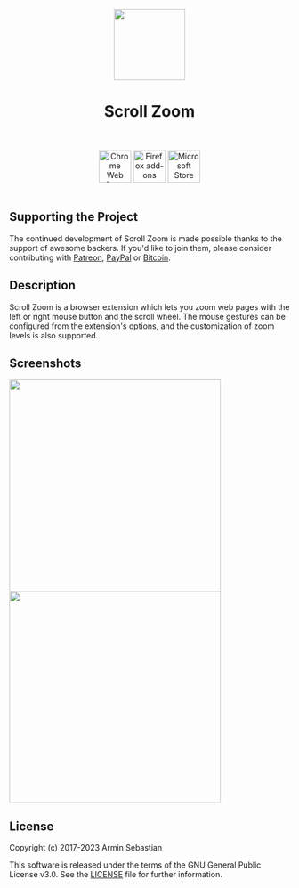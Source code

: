 <p align="center"><img width="128" height="128" src="https://i.imgur.com/W61y3SQ.png"></p>
<h1 align="center">Scroll Zoom</h1>

<p align="center">
  </br></br>
  <a href="https://chrome.google.com/webstore/detail/scroll-zoom/ccfomhdaagemnbhbpminjoggkbglmcgb">
    <picture>
      <source srcset="https://i.imgur.com/XBIE9pk.png" media="(prefers-color-scheme: dark)">
      <img height="58" src="https://i.imgur.com/oGxig2F.png" alt="Chrome Web Store"></picture></a>
  <a href="https://addons.mozilla.org/firefox/addon/scroll-zoom/">
    <picture>
      <source srcset="https://i.imgur.com/ZluoP7T.png" media="(prefers-color-scheme: dark)">
      <img height="58" src="https://i.imgur.com/4PobQqE.png" alt="Firefox add-ons"></picture></a>
  <a href="https://microsoftedge.microsoft.com/addons/detail/scroll-zoom/pafomddlmihbmamkddcolihjafncmigm">
    <picture>
      <source srcset="https://i.imgur.com/Jog9cQP.png" media="(prefers-color-scheme: dark)">
      <img height="58" src="https://i.imgur.com/aiprUt8.png" alt="Microsoft Store"></picture></a>
  </br></br>
</p>

## Supporting the Project

The continued development of Scroll Zoom is made possible
thanks to the support of awesome backers. If you'd like to join them,
please consider contributing with
[Patreon](https://armin.dev/go/patreon?pr=scroll-zoom&src=repo),
[PayPal](https://armin.dev/go/paypal?pr=scroll-zoom&src=repo) or
[Bitcoin](https://armin.dev/go/bitcoin?pr=scroll-zoom&src=repo).

## Description

Scroll Zoom is a browser extension which lets you zoom web pages
with the left or right mouse button and the scroll wheel.
The mouse gestures can be configured from the extension's options,
and the customization of zoom levels is also supported.

## Screenshots

<p>
  <picture>
    <source srcset="https://i.imgur.com/Rc0uVsv.png" media="(prefers-color-scheme: dark)">
    <img width="380" src="https://i.imgur.com/7vxBiJJ.png">
  </picture>
  <picture>
    <source srcset="https://i.imgur.com/nY3bCXC.png" media="(prefers-color-scheme: dark)">
    <img width="380" src="https://i.imgur.com/EI4GKH0.png">
  </picture>
</p>

## License

Copyright (c) 2017-2023 Armin Sebastian

This software is released under the terms of the GNU General Public License v3.0.
See the [LICENSE](LICENSE) file for further information.
